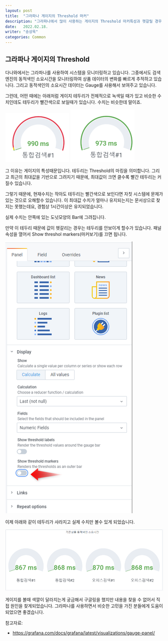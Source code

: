 ```yaml
---
layout: post
title:  "그라파나 게이지의 Threshold 마커"
description: "그라파나에서 많이 사용하는 게이지의 Threshold 마커특성과 헷갈릴 경우 대처방법을 알아봅니다."
date:   2022.02.18.
writer: "송상욱"
categories: Common
---
```


## 그라파나 게이지의 Threshold



다나와에서는 그라파나를 사용하여 시스템을 모니터링하고 있습니다. 그중에서도 검색엔진의 동적색인 소요시간을 모니터링하여 상품 데이터의 변화를 빠르게 추적하고 있습니다. 그리고 동적색인의 소요시간 데이터는 Gauge를 사용해서 보여주고 있습니다.

그런데, 어떤 때에는 아래처럼 게이지 테두리가 전체적으로 녹색일 때가 있고 비슷한 수치인데도 테두리가 빨간색으로 보일때가 있습니다. 수치는 비슷한데 말이죠. 

![Untitled](/images/2022-02-18-Common-Grafana-marker-off/threshold-red.png)
![Untitled](/images/2022-02-18-Common-Grafana-marker-off/threshold-green.png)


그 이유는 게이지의 특성때문입니다. 테두리는 Threshold의 마킹을 의미합니다. 그리고 최근의 최대값을 기반으로 그려지기 때문에, 최대값이 크면 클수록 빨간 테두리는 커질수 있습니다.

그렇기 때문에, 현재수치는 작아도 테두리는 빨간색으로 보인다면 자칫 시스템에 문제가 있는 것으로 오해할수 있습니다. 이 최대값 수치가 얼마나 유지되는지는 문서상으로 찾지는 못했는데요, 경험상 1시간이상은 유지되었습니다.

실제 수치는 안쪽에 있는 도넛모양의 Bar에 그려집니다.

만약 이 테두리 때문에 값이 헷갈리는 경우는 테두리를 안보이게 할수가 있습니다. 패널 속성을 열어서 Show threshol markers(마커보기)를 끄면 됩니다.

![Untitled](/images/2022-02-18-Common-Grafana-marker-off/setting.png)


이제 아래와 같이 테두리가 사라지고 실제 수치만 볼수 있게 되었습니다.

![Untitled](/images/2022-02-18-Common-Grafana-marker-off/done.png)


게이지를 볼때 색깔이 달라지는게 궁금해서 구글링을 했지만 내용을 찾을 수 없어서 직접 원인을 찾게되었습니다. 그라파나를 사용하면서 비슷한 고민을 가진 분들에게 도움이 되었으면 좋겠습니다. 


참고자료:

- https://grafana.com/docs/grafana/latest/visualizations/gauge-panel/
  
